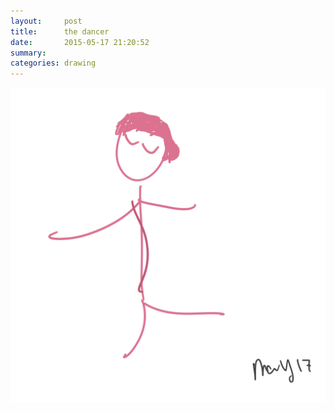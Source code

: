 ```yaml
---
layout:     post
title:      the dancer
date:       2015-05-17 21:20:52
summary:    
categories: drawing
---
```

![the silent sky](/images/blog/the-dancer.png)
